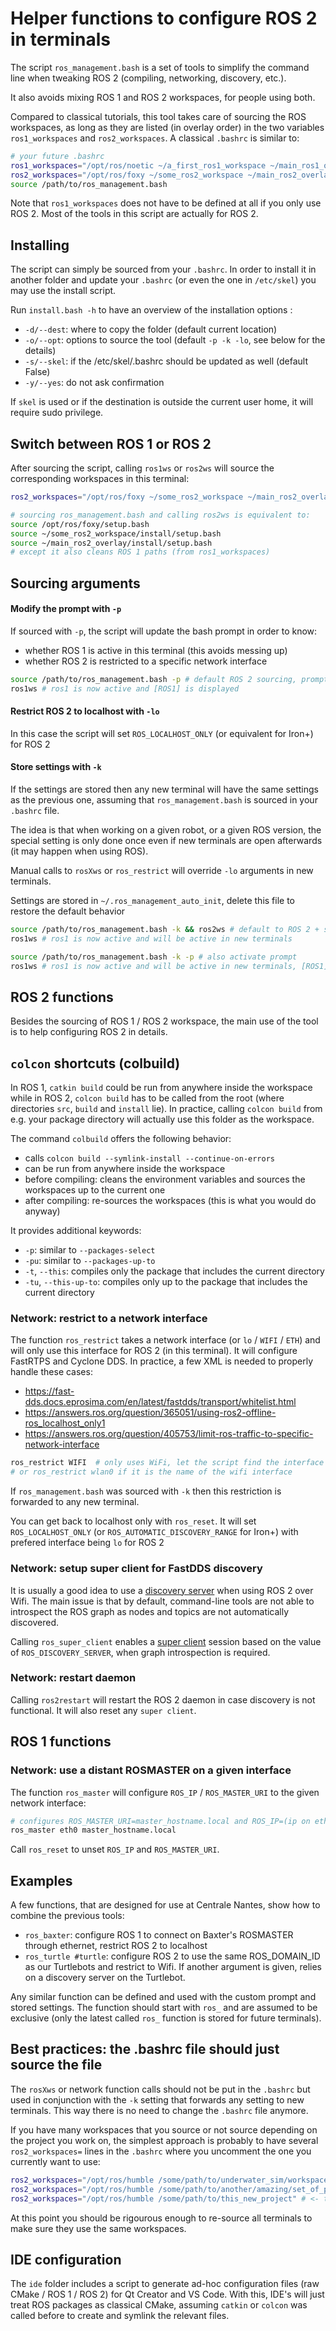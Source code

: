 # Helper functions to configure ROS 2 in terminals

The script `ros_management.bash` is a set of tools to simplify the command line when tweaking ROS 2 (compiling, networking, discovery, etc.).

It also avoids mixing ROS 1 and ROS 2 workspaces, for people using both.

Compared to classical tutorials, this tool takes care of sourcing the ROS workspaces, as long as they are listed (in overlay order) in the two variables `ros1_workspaces` and `ros2_workspaces`. A classical `.bashrc` is similar to:

```bash
# your future .bashrc
ros1_workspaces="/opt/ros/noetic ~/a_first_ros1_workspace ~/main_ros1_overlay"
ros2_workspaces="/opt/ros/foxy ~/some_ros2_workspace ~/main_ros2_overlay"
source /path/to/ros_management.bash
```

Note that `ros1_workspaces` does not have to be defined at all if you only use ROS 2. Most of the tools in this script are actually for ROS 2.

## Installing

The script can simply be sourced from your `.bashrc`. In order to install it in another folder and update your `.bashrc` (or even the one in `/etc/skel`) you may use the install script.

Run `install.bash -h` to have an overview of the installation options :

- `-d/--dest`: where to copy the folder (default current location)
- `-o/--opt`: options to source the tool (default `-p -k -lo`, see below for the details)
- `-s/--skel`: if the /etc/skel/.bashrc should be updated as well (default False)
- `-y/--yes`: do not ask confirmation

If `skel` is used or if the destination is outside the current user home, it will require sudo privilege.

## Switch between ROS 1 or ROS 2

After sourcing the script, calling `ros1ws` or `ros2ws` will source the corresponding workspaces in this terminal:

```bash
ros2_workspaces="/opt/ros/foxy ~/some_ros2_workspace ~/main_ros2_overlay"

# sourcing ros_management.bash and calling ros2ws is equivalent to:
source /opt/ros/foxy/setup.bash
source ~/some_ros2_workspace/install/setup.bash
source ~/main_ros2_overlay/install/setup.bash
# except it also cleans ROS 1 paths (from ros1_workspaces)
```

## Sourcing arguments

#### Modify the prompt with `-p`

If sourced with `-p`, the script will update the bash prompt in order to know:

- whether ROS 1 is active in this terminal (this avoids messing up)
- whether ROS 2 is restricted to a specific network interface
    
```bash
source /path/to/ros_management.bash -p # default ROS 2 sourcing, prompt is not modified
ros1ws # ros1 is now active and [ROS1] is displayed
```

#### Restrict ROS 2 to localhost with `-lo`

In this case the script will set `ROS_LOCALHOST_ONLY` (or equivalent for Iron+) for ROS 2

#### Store settings with `-k`

If the settings are stored then any new terminal will have the same settings as the previous one, assuming that `ros_management.bash` is sourced in your `.bashrc` file.

The idea is that when working on a given robot, or a given ROS version, the special setting is only done once even if new terminals are open afterwards (it may happen when using ROS).

Manual calls to `rosXws` or `ros_restrict` will override `-lo` arguments in new terminals.

Settings are stored in `~/.ros_management_auto_init`, delete this file to restore the default behavior

```bash
source /path/to/ros_management.bash -k && ros2ws # default to ROS 2 + store settings
ros1ws # ros1 is now active and will be active in new terminals
```
```bash
source /path/to/ros_management.bash -k -p # also activate prompt
ros1ws # ros1 is now active and will be active in new terminals, [ROS1] is displayed as well
```

## ROS 2 functions

Besides the sourcing of ROS 1 / ROS 2 workspace, the main use of the tool is to help configuring ROS 2 in details.

## `colcon` shortcuts (colbuild)

In ROS 1, `catkin build` could be run from anywhere inside the workspace while in ROS 2, `colcon build` has to be called from the root (where directories `src`, `build` and `install` lie). In practice, calling `colcon build` from e.g. your package directory will actually use this folder as the workspace.

The command `colbuild` offers the following behavior:

- calls `colcon build --symlink-install --continue-on-errors`
- can be run from anywhere inside the workspace
- before compiling: cleans the environment variables and sources the workspaces up to the current one
- after compiling: re-sources the workspaces (this is what you would do anyway)

It provides additional keywords:

- `-p`: similar to `--packages-select`
- `-pu`: similar to `--packages-up-to`
- `-t`, `--this`: compiles only the package that includes the current directory
- `-tu`, `--this-up-to`: compiles only up to the package that includes the current directory

### Network: restrict to a network interface

The function `ros_restrict` takes a network interface (or `lo` / `WIFI` / `ETH`) and will only use this interface for ROS 2 (in this terminal).
It will configure FastRTPS and Cyclone DDS. In practice, a few XML is needed to properly handle these cases:

- https://fast-dds.docs.eprosima.com/en/latest/fastdds/transport/whitelist.html
- https://answers.ros.org/question/365051/using-ros2-offline-ros_localhost_only1
- https://answers.ros.org/question/405753/limit-ros-traffic-to-specific-network-interface

```bash
ros_restrict WIFI  # only uses WiFi, let the script find the interface name
# or ros_restrict wlan0 if it is the name of the wifi interface
```
If `ros_management.bash` was sourced with `-k` then this restriction is forwarded to any new terminal.

You can get back to localhost only with `ros_reset`. It will set `ROS_LOCALHOST_ONLY` (or `ROS_AUTOMATIC_DISCOVERY_RANGE` for Iron+) with prefered interface being `lo` for ROS 2

### Network: setup super client for FastDDS discovery

It is usually a good idea to use a [discovery server](https://docs.ros.org/en/humble/Tutorials/Advanced/Discovery-Server/Discovery-Server.html) when using ROS 2 over Wifi. The main issue is that by default, command-line tools are not able to introspect the ROS graph as nodes and topics are not automatically discovered.

Calling `ros_super_client` enables a [super client](https://docs.ros.org/en/humble/Tutorials/Advanced/Discovery-Server/Discovery-Server.html#daemon-s-related-tools) session based on the value of `ROS_DISCOVERY_SERVER`, when graph introspection is required.

### Network: restart daemon

Calling `ros2restart` will restart the ROS 2 daemon in case discovery is not functional. It will also reset any `super client`.


## ROS 1 functions

### Network: use a distant ROSMASTER on a given interface

The function `ros_master` will configure `ROS_IP` / `ROS_MASTER_URI` to the given network interface:

```bash
# configures ROS_MASTER_URI=master_hostname.local and ROS_IP=(ip on eth0)
ros_master eth0 master_hostname.local
```

Call `ros_reset` to unset `ROS_IP` and `ROS_MASTER_URI`.


## Examples

A few functions, that are designed for use at Centrale Nantes, show how to combine the previous tools:

- `ros_baxter`: configure ROS 1 to connect on Baxter's ROSMASTER through ethernet, restrict ROS 2 to localhost
- `ros_turtle #turtle`: configure ROS 2 to use the same ROS_DOMAIN_ID as our Turtlebots and restrict to Wifi. If another argument is given, relies on a discovery server on the Turtlebot.

Any similar function can be defined and used with the custom prompt and stored settings. The function should start with `ros_` and are assumed to be exclusive (only the latest called `ros_` function is stored for future terminals).


## Best practices: the .bashrc file should just source the file

The `rosXws` or network function calls should not be put in the `.bashrc` but used in conjunction with the `-k` setting that forwards any setting to new terminals. This way there is no need to change the `.bashrc` file anymore.

If you have many workspaces that you source or not source depending on the project you work on, the simplest approach is probably to have several  `ros2_workspaces=` lines in the `.bashrc` where you uncomment the one you currently want to use:

```bash
ros2_workspaces="/opt/ros/humble /some/path/to/underwater_sim/workspace"
ros2_workspaces="/opt/ros/humble /some/path/to/another/amazing/set_of_packages"
ros2_workspaces="/opt/ros/humble /some/path/to/this_new_project" # <- the one that is used right now
```
At this point you should be rigourous enough to re-source all terminals to make sure they use the same workspaces.


## IDE configuration

The `ide` folder includes a script to generate ad-hoc configuration files (raw CMake / ROS 1 / ROS 2) for Qt Creator and VS Code. With this, IDE's will just treat ROS packages as classical CMake, assuming `catkin` or `colcon` was called before to create and symlink the relevant files.

